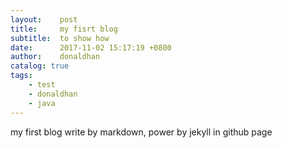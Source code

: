 ```yaml
---
layout:    post
title:     my fisrt blog
subtitle:  to show how
date:      2017-11-02 15:17:19 +0800
author:    donaldhan
catalog: true
tags:
    - test
    - donaldhan
    - java  
---
```


my first blog write by markdown, power by jekyll in github page  
